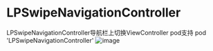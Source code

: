 # LPSwipeNavigationController
LPSwipeNavigationController导航栏上切换ViewController
pod支持 pod 'LPSwipeNavigationController'
![image](http://om4bheheq.bkt.clouddn.com/Simulator%20Screen%20Shot%202017%E5%B9%B44%E6%9C%8813%E6%97%A5%20%E4%B8%8B%E5%8D%886.07.35.png)
